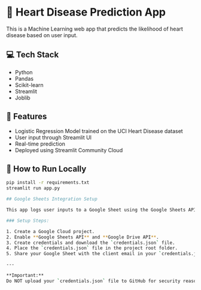 # 💓 Heart Disease Prediction App

This is a Machine Learning web app that predicts the likelihood of heart disease based on user input.

## 💻 Tech Stack
- Python
- Pandas
- Scikit-learn
- Streamlit
- Joblib

## 🔧 Features
- Logistic Regression Model trained on the UCI Heart Disease dataset
- User input through Streamlit UI
- Real-time prediction
- Deployed using Streamlit Community Cloud

## 🚀 How to Run Locally
```bash
pip install -r requirements.txt
streamlit run app.py

## Google Sheets Integration Setup

This app logs user inputs to a Google Sheet using the Google Sheets API.

### Setup Steps:

1. Create a Google Cloud project.
2. Enable **Google Sheets API** and **Google Drive API**.
3. Create credentials and download the `credentials.json` file.
4. Place the `credentials.json` file in the project root folder.
5. Share your Google Sheet with the client email in your `credentials.json` (service account email).

---

**Important:**  
Do NOT upload your `credentials.json` file to GitHub for security reasons.
